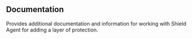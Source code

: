 ## Documentation

Provides additional documentation and information for working with Shield Agent for adding a layer of protection.
